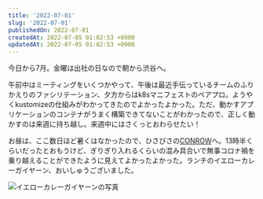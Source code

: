 ```yaml
---
title: '2022-07-01'
slug: '2022-07-01'
publishedOn: 2022-07-01
createdAt: 2022-07-05 01:02:53 +0900
updatedAt: 2022-07-05 01:02:53 +0900
---
```

今日から7月。金曜は出社の日なので朝から渋谷へ。

午前中はミーティングをいくつかやって、午後は最近手伝っているチームのふりかえりのファシリテーション、夕方からはk8sマニフェストのペアプロ。ようやくkustomizeの仕組みがわかってきたのでよかったよかった。ただ、動かすアプリケーションのコンテナがうまく構築できてないことがわかったので、正しく動かすのは来週に持ち越し。来週中にはさくっとおわらせたい！

お昼は、ここ数日ほど暑くはなかったので、ひさびさの[CONROW](https://tabelog.com/tokyo/A1303/A130301/13128650/)へ。13時半くらいだったとおもうけど、ぎりぎり入れるくらいの混み具合いで無事コロナ禍を乗り越えることができたように見えてよかったよかった。ランチのイエローカレーガイヤーン、おいしゅうございました。

![イエローカレーガイヤーンの写真](https://lh3.googleusercontent.com/pw/AM-JKLXXqvdfszBJ_hfg3Vx_2_DeGr48EhgLY-YrYD7ZMdcJ6gUdizldrqBAcpNPo34fwlfqV_0HZbcpON23Vvd-7fnrx0iRMq4RPqwpCrhPai5N3uHM1UYy3fyKUY7Z77nS39p1Q0Yk3qpvb6yv4kD4w2E9Gg=w400-no)
